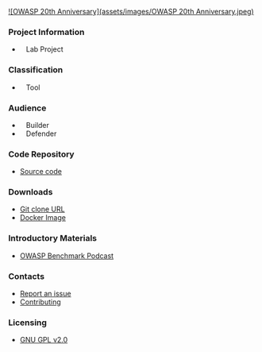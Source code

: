 [![OWASP 20th Anniversary](assets/images/OWASP 20th Anniversary.jpeg)](https://20thanniversary.owasp.org/)

### Project Information
* <i class="fas fa-flask" style="font-size: 1.2em; color:#FFA500;"></i><span style="font-size:1.0em;padding-left:12px;">Lab Project</span>

### Classification
* <i class="fas fa-tools" style="font-size: 1.2em; color:#233e81;"></i><span style="font-size:1.0em;padding-left:12px;">Tool</span>

### Audience
* <i class="fas fa-toolbox" style="font-size: 1.2em; color:#233e81;"></i><span style="font-size:1.0em;padding-left:12px;">Builder</span> 
* <i class="fas fa-shield-alt" style="font-size: 1.2em; color:#233e81;"></i><span style="font-size:1.0em;padding-left:12px;">Defender</span>

### Code Repository
* [Source code](https://github.com/OWASP/Benchmark)

### Downloads
* [Git clone URL](https://github.com/OWASP/Benchmark.git)
* [Docker Image](https://hub.docker.com/r/owasp/benchmark)

### Introductory Materials
* [OWASP Benchmark Podcast](https://soundcloud.com/owasp-podcast/owasp-benchmark-project-w-dave-wichers)

### Contacts
* [Report an issue](https://github.com/OWASP/Benchmark/issues)
* [Contributing](mailto://dave.wichers@owasp.org)

### Licensing
* [GNU GPL v2.0](http://choosealicense.com/licenses/gpl-2.0/)


